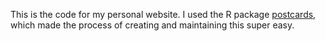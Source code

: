 This is the code for my personal website.  I used the R package [postcards](https://cran.r-project.org/web/packages/postcards/index.html), which made the process of creating and maintaining this super easy.
